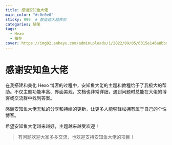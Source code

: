 ```yaml
---
title: 感谢安知鱼大佬
main_color: "#c0e0e0"
sticky: 999  # 数值越大越靠前
categories: 随笔
tags:
  - Hexo
  - 推荐
cover: https://img02.anheyu.com/adminuploads/1/2022/09/05/6315e146a8bbd.webp
---
```


# 感谢安知鱼大佬

在我搭建和美化 Hexo 博客的过程中，安知鱼大佬的主题和教程给予了我极大的帮助。不仅主题功能丰富、界面美观，文档也非常详细，遇到问题时总能在大佬的博客或交流群中找到答案。

感谢安知鱼大佬无私的分享和持续的更新，让更多人能够轻松拥有属于自己的个性博客。

希望安知鱼大佬越来越好，主题越来越受欢迎！

> 有问题欢迎大家多多交流，也欢迎支持安知鱼大佬的项目！  
